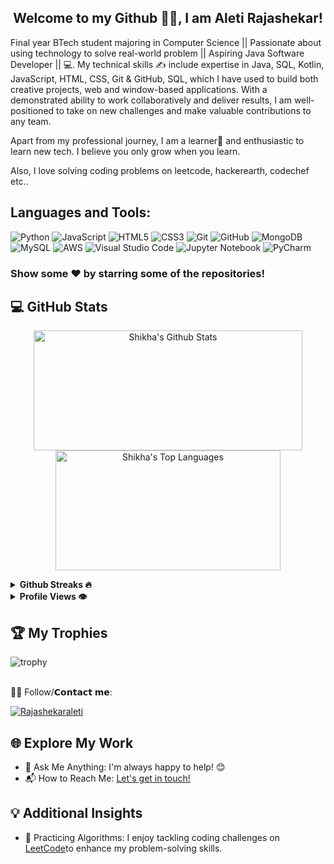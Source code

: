  <h2 align="center">Welcome to my Github 🙏🏻, I am  Aleti Rajashekar!</h2>
 
Final year BTech student majoring in Computer Science || Passionate about using technology to solve real-world problem || Aspiring Java Software Developer || 💻. My technical skills ✍️ include expertise in Java, SQL, Kotlin, JavaScript, HTML, CSS, Git & GitHub, SQL, which I have used to build both creative projects, web and window-based applications. With a demonstrated ability to work collaboratively and deliver results, I am well-positioned to take on new challenges and make valuable contributions to any team.


Apart from my professional journey, I am a learner📝 and enthusiastic to learn new tech.
I believe you only grow when you learn.

Also, I love solving coding problems on leetcode, hackerearth, codechef etc..

## Languages and Tools: 

![Python](https://img.shields.io/badge/-Python-3776AB?logo=python&logoColor=white)
![JavaScript](https://img.shields.io/badge/-JavaScript-F7DF1E?logo=JavaScript&logoColor=black)
![HTML5](https://img.shields.io/badge/-HTML5-E34F26?logo=html5&logoColor=white)
![CSS3](https://img.shields.io/badge/-CSS3-1572B6?logo=css3&logoColor=white)
![Git](https://img.shields.io/badge/-Git-F05032?logo=Git&logoColor=white)
![GitHub](https://img.shields.io/badge/-GitHub-181717?logo=GitHub&logoColor=white)
![MongoDB](https://img.shields.io/badge/-MongoDB-47A248?logo=MongoDB&logoColor=white)
![MySQL](https://img.shields.io/badge/-MySQL-4479A1?logo=MySQL&logoColor=white)
![AWS](https://img.shields.io/badge/-AWS-232F3E?logo=Amazon-AWS&logoColor=white)
![Visual Studio Code](https://img.shields.io/badge/-Visual%20Studio%20Code-007ACC?logo=Visual%20Studio%20Code&logoColor=white)
![Jupyter Notebook](https://img.shields.io/badge/-Jupyter%20Notebook-F37626?logo=Jupyter&logoColor=white)
![PyCharm](https://img.shields.io/badge/-PyCharm-000000?logo=PyCharm&logoColor=white)

### Show some ❤️ by starring some of the repositories!

## 💻 GitHub Stats
<p align="center">
  <a href="#"><img alt="Shikha's Github Stats" src="https://denvercoder1-github-readme-stats.vercel.app/api/?username=Rajashekaraleti&show_icons=true&count_private=true&theme=dark&hide_border=true&bg_color=151515&title_color=f2f2f2&icon_color=79fe96" height="192px" width="430px"></a>
  <a href="#"><img alt="Shikha's Top Languages" src="https://github-readme-stats.vercel.app/api/top-langs/?username=Rajashekaraleti&langs_count=8&count_private=true&layout=compact&theme=dark&hide_border=true&hide=Jupyter%20notebook,less&bg_color=151515&title_color=f2f2f2&icon_color=79fe96" height="192px" width="360px"></a><br>
<!--   <b>Note:</b> <i>Top languages is only a metric of the languages my public code consists of and doesn't reflect experience or skill level.</i> -->
</p>

<details>	
  <summary><b> Github Streaks 🔥</b></summary><br>
  <p align="center">
  <a href="#"><img width="500px" src="https://github-readme-streak-stats.herokuapp.com/?user=Rajashekaraleti&hide_border=true&theme=dark"></a></p>
</details>
<details>
  <summary><b> Profile Views 👁️</b></summary>
  <br>
  <img src="https://komarev.com/ghpvc/?username=Rajashekaraleti&label=PROFILE+VIEWS&style=for-the-badge&color=brightgreen">
</details>

## 🏆 My Trophies <br > 
  
  ![trophy](https://github-profile-trophy.vercel.app/?username=Rajashekaraleti&theme=juicyfresh&no-frame=true&row=1&&margin-w=20&no-bg=true)
  <br ><br >

🙋‍♂️ Follow/𝗖𝗼𝗻𝘁𝗮𝗰𝘁 𝗺𝗲:
<br>
<p align="left" dir="auto">
<a href="https://www.linkedin.com/in/rajashekar-aleti-2bb54b218/" rel="nofollow"><img align="center" src="https://img.shields.io/badge/LinkedIn-0077B5?style=for-the-badge&logo=linkedin&logoColor=white" alt="Rajashekaraleti"></a>

</p>

## 🌐 Explore My Work
- 💬 Ask Me Anything: I'm always happy to help! 😊
- 📬 How to Reach Me: [Let's get in touch!](rajashekar.aleti01@gmail.com)

## 💡 Additional Insights
- 🧠 Practicing Algorithms: I enjoy tackling coding challenges on [LeetCode](https://leetcode.com/rajashekar01_/)to enhance my problem-solving skills.
<!--
**Shikha-code36/Shikha-code36** is a ✨ _special_ ✨ repository because its `README.md` (this file) appears on your GitHub profile.

Here are some ideas to get you started:

- 🔭 I’m currently working on ...
- 🌱 I’m currently learning ...
- 👯 I’m looking to collaborate on ...
- 🤔 I’m looking for help with ...
- 💬 Ask me about ...
- 📫 How to reach me: ...
- 😄 Pronouns: ...
- ⚡ Fun fact: ...
-->


<!--
**Rajashekaraleti/Rajashekaraleti** is a ✨ _special_ ✨ repository because its `README.md` (this file) appears on your GitHub profile.

Here are some ideas to get you started:

- 🔭 I’m currently working on ...
- 🌱 I’m currently learning ...
- 👯 I’m looking to collaborate on ...
- 🤔 I’m looking for help with ...
- 💬 Ask me about ...
- 📫 How to reach me: ...
- 😄 Pronouns: ...
- ⚡ Fun fact: ...
-->
